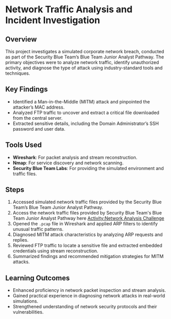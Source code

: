 # Network Traffic Analysis and Incident Investigation

## Overview
This project investigates a simulated corporate network breach, conducted as part of the Security Blue Team’s Blue Team Junior Analyst Pathway. The primary objectives were to analyze network traffic, identify unauthorized activity, and diagnose the type of attack using industry-standard tools and techniques.

## Key Findings
- Identified a Man-in-the-Middle (MITM) attack and pinpointed the attacker’s MAC address.
- Analyzed FTP traffic to uncover and extract a critical file downloaded from the central server.
- Extracted sensitive details, including the Domain Administrator’s SSH password and user data.

## Tools Used
- **Wireshark**: For packet analysis and stream reconstruction.
- **Nmap**: For service discovery and network scanning.
- **Security Blue Team Labs**: For providing the simulated environment and traffic files.

## Steps
1. Accessed simulated network traffic files provided by the Security Blue Team’s Blue Team Junior Analyst Pathway.
2. Access the network traffic files provided by Security Blue Team's Blue Team Junior Analyst Pathway here [Activity:Network Analysis Challenge](https://elearning.securityblue.team/home/courses/free-courses/introduction-to-network-analysis#content#course-capstone#course-capstone#activity-network-analysis-challenge)
3. Opened the `.pcap` file in Wireshark and applied ARP filters to identify unusual traffic patterns.
4. Diagnosed MITM attack characteristics by analyzing ARP requests and replies.
5. Reviewed FTP traffic to locate a sensitive file and extracted embedded credentials using stream reconstruction.
6. Summarized findings and recommended mitigation strategies for MITM attacks.

## Learning Outcomes
- Enhanced proficiency in network packet inspection and stream analysis.
- Gained practical experience in diagnosing network attacks in real-world simulations.
- Strengthened understanding of network security protocols and their vulnerabilities.

